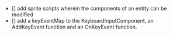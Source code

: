 - [] add sprite scripts wherein the components of an entity can be modified
- [] add a keyEventMap to the KeyboardInputComponent, an AddKeyEvent function and an OnKeyEvent function.